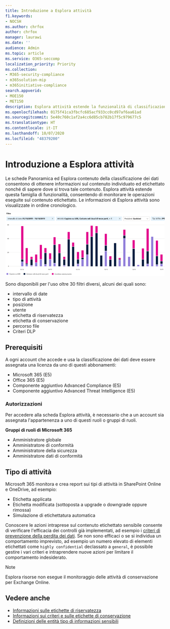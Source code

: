 ```yaml
---
title: Introduzione a Esplora attività
f1.keywords:
- NOCSH
ms.author: chrfox
author: chrfox
manager: laurawi
ms.date: ''
audience: Admin
ms.topic: article
ms.service: O365-seccomp
localization_priority: Priority
ms.collection:
- M365-security-compliance
- m365solution-mip
- m365initiative-compliance
search.appverid:
- MOE150
- MET150
description: Esplora attività estende la funzionalità di classificazione dei dati consentendo di visualizzare e filtrare le azioni intraprese dagli utenti sul contenuto etichettato.
ms.openlocfilehash: 0175f41ca3fbcfc685acf933cc0cd97af6aa61ad
ms.sourcegitcommit: 5e40c760c1af2a4cc6d85cb782b17f5c979677c5
ms.translationtype: HT
ms.contentlocale: it-IT
ms.lasthandoff: 10/07/2020
ms.locfileid: "48379200"
---
```

# <a name="get-started-with-activity-explorer"></a>Introduzione a Esplora attività

Le schede Panoramica ed Esplora contenuto della classificazione dei dati consentono di ottenere informazioni sul contenuto individuato ed etichettato nonché di sapere dove si trova tale contenuto. Esplora attività estende questa famiglia di funzionalità, consentendo di monitorare le operazioni eseguite sul contenuto etichettato. Le informazioni di Esplora attività sono visualizzate in ordine cronologico.

![Segnaposto per screenshot della panoramica di Esplora attività](../media/data-classification-activity-explorer-1.png)

Sono disponibili per l'uso oltre 30 filtri diversi, alcuni dei quali sono:

- intervallo di date
- tipo di attività
- posizione
- utente
- etichetta di riservatezza
- etichetta di conservazione
- percorso file
- Criteri DLP


## <a name="prerequisites"></a>Prerequisiti

A ogni account che accede e usa la classificazione dei dati deve essere assegnata una licenza da uno di questi abbonamenti:

- Microsoft 365 (E5)
- Office 365 (E5)
- Componente aggiuntivo Advanced Compliance (E5)
- Componente aggiuntivo Advanced Threat Intelligence (E5)

### <a name="permissions"></a>Autorizzazioni

 Per accedere alla scheda Esplora attività, è necessario che a un account sia assegnata l'appartenenza a uno di questi ruoli o gruppi di ruoli.

**Gruppi di ruoli di Microsoft 365**

- Amministratore globale
- Amministratore di conformità
- Amministratore della sicurezza
- Amministratore dati di conformità

## <a name="activity-type"></a>Tipo di attività

Microsoft 365 monitora e crea report sui tipi di attività in SharePoint Online e OneDrive, ad esempio:

- Etichetta applicata
- Etichetta modificata (sottoposta a upgrade o downgrade oppure rimossa)
- Simulazione di etichettatura automatica

Conoscere le azioni intraprese sul contenuto etichettato sensibile consente di verificare l'efficacia dei controlli già implementati, ad esempio i [criteri di prevenzione della perdita dei dati](data-loss-prevention-policies.md). Se non sono efficaci o se si individua un comportamento imprevisto, ad esempio un numero elevato di elementi etichettati come `highly confidential` declassato a `general`, è possibile gestire i vari criteri e intraprendere nuove azioni per limitare il comportamento indesiderato.

> [!NOTE]
> Esplora risorse non esegue il monitoraggio delle attività di conservazione per Exchange Online.

## <a name="see-also"></a>Vedere anche
- [Informazioni sulle etichette di riservatezza](sensitivity-labels.md)
- [Informazioni sui criteri e sulle etichette di conservazione](retention.md)
- [Definizioni delle entità tipo di informazioni sensibili](sensitive-information-type-entity-definitions.md)

